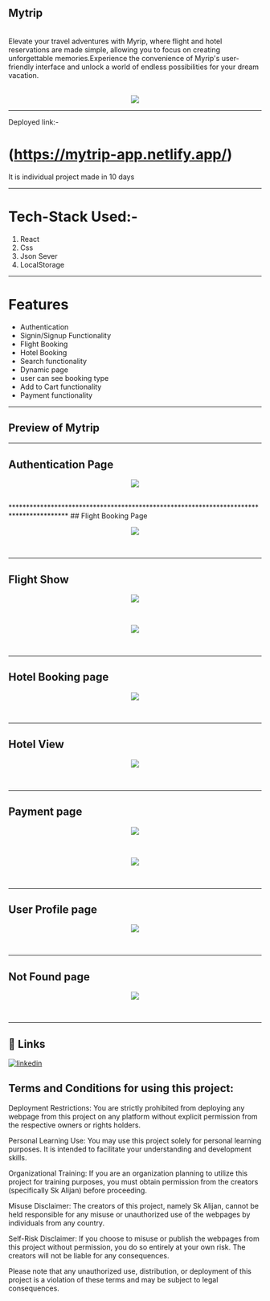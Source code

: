 ## Mytrip
<br>
Elevate your travel adventures with Myrip, where flight and hotel reservations are made simple, allowing you to focus on creating unforgettable memories.Experience the convenience of Myrip's user-friendly interface and unlock a world of endless possibilities for your dream vacation.  <br><br>
<p align="center"><img src="https://github.com/SK-ALIJAN/Mytrip/assets/106768235/b328bdaf-2853-48ee-b95a-e2b58325e726"></p> 



****************************************************************************************
Deployed link:-
# (https://mytrip-app.netlify.app/)

It is individual project made in 10 days 

****************************************************************************************

# Tech-Stack Used:-
1. React
2. Css
3. Json Sever
4. LocalStorage

******************************************************************************************

# Features 
+ Authentication
+ Signin/Signup Functionality
+ Flight Booking
+ Hotel Booking
+ Search functionality
+ Dynamic page
+ user can see booking type
+ Add to Cart functionality
+ Payment functionality


****************************************************************************************
## Preview of Mytrip <br>
****************************************************************************************
## Authentication Page
<p align="center"><img src="(https://github.com/SK-ALIJAN/Mytrip/assets/106768235/01062312-45a2-4690-ab9a-0bc9fd009b73"></p> <br>
****************************************************************************************
## Flight Booking Page
<p align="center"><img src="https://github.com/SK-ALIJAN/Mytrip/assets/106768235/41c9cd5e-96c8-4a99-a3fc-34bd9c40d19c"></p> <br>

****************************************************************************************
## Flight Show
<p align="center"><img src="https://github.com/SK-ALIJAN/Mytrip/assets/106768235/e17f9dc3-f17c-4b13-8487-6aebe64b1a76"></p> <br>
<p align="center"><img src="https://github.com/SK-ALIJAN/Mytrip/assets/106768235/bee1e6de-964c-42a5-a485-71465c1a1a50"></p> <br>

****************************************************************************************
## Hotel Booking page
<p align="center"><img src="https://github.com/SK-ALIJAN/Mytrip/assets/106768235/a4f88720-c74b-4f01-9b7e-075d0bdd765f"></p> <br>

****************************************************************************************
## Hotel View
<p align="center"><img src="https://github.com/SK-ALIJAN/Mytrip/assets/106768235/8ba389e5-afa1-428d-a9c9-00a13cba1c4d"></p> <br>

****************************************************************************************
## Payment page
<p align="center"><img src="https://github.com/SK-ALIJAN/Mytrip/assets/106768235/a1be993b-6fde-4420-85c6-e48b60c36a79"></p> <br>
<p align="center"><img src="https://github.com/SK-ALIJAN/Mytrip/assets/106768235/5f0e7468-f651-4afd-ab3b-626946067e8f"></p> <br>

****************************************************************************************
## User Profile page
<p align="center"><img src="https://github.com/SK-ALIJAN/Mytrip/assets/106768235/75b0b4bb-55fb-477f-973d-5db811b80f9d"></p> <br>

****************************************************************************************
## Not Found page
<p align="center"><img src="https://github.com/SK-ALIJAN/Mytrip/assets/106768235/c4aaea2a-d0a1-46d0-ae34-aafdf2461b04"></p> <br>

****************************************************************************************

## 🔗 Links
[![linkedin](https://img.shields.io/badge/linkedin-0A66C2?style=for-the-badge&logo=linkedin&logoColor=white)](https://www.linkedin.com/in/alijan786/)



## Terms and Conditions for using this project:

Deployment Restrictions: You are strictly prohibited from deploying any webpage from this project on any platform without explicit permission from the respective owners or rights holders.

Personal Learning Use: You may use this project solely for personal learning purposes. It is intended to facilitate your understanding and development skills.

Organizational Training: If you are an organization planning to utilize this project for training purposes, you must obtain permission from the creators (specifically Sk Alijan) before proceeding.

Misuse Disclaimer: The creators of this project, namely Sk Alijan, cannot be held responsible for any misuse or unauthorized use of the webpages by individuals from any country.

Self-Risk Disclaimer: If you choose to misuse or publish the webpages from this project without permission, you do so entirely at your own risk. The creators will not be liable for any consequences.

Please note that any unauthorized use, distribution, or deployment of this project is a violation of these terms and may be subject to legal consequences.
